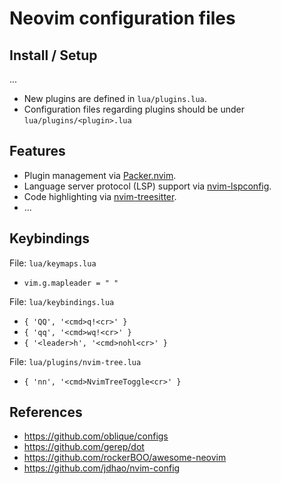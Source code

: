 # Neovim configuration files

## Install / Setup

...

+ New plugins are defined in `lua/plugins.lua`.
+ Configuration files regarding plugins should be under `lua/plugins/<plugin>.lua`

## Features

+ Plugin management via [Packer.nvim](https://github.com/wbthomason/packer.nvim).
+ Language server protocol (LSP) support via [nvim-lspconfig](https://github.com/neovim/nvim-lspconfig).
+ Code highlighting via [nvim-treesitter](https://github.com/nvim-treesitter/nvim-treesitter).
+ ...

## Keybindings

File: `lua/keymaps.lua`

+ `vim.g.mapleader = " "`

File: `lua/keybindings.lua`

+ `{ 'QQ', '<cmd>q!<cr>' }`
+ `{ 'qq', '<cmd>wq!<cr>' }`
+ `{ '<leader>h', '<cmd>nohl<cr>' }`

File: `lua/plugins/nvim-tree.lua`

+ `{ 'nn', '<cmd>NvimTreeToggle<cr>' }`

## References

+ https://github.com/oblique/configs
+ https://github.com/gerep/dot
+ https://github.com/rockerBOO/awesome-neovim
+ https://github.com/jdhao/nvim-config
